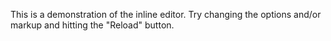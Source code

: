 This is a demonstration of the inline editor.  Try changing the options and/or markup and hitting the "Reload" button.